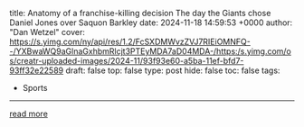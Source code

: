 title: Anatomy of a franchise-killing decision The day the Giants chose Daniel Jones over Saquon Barkley
date: 2024-11-18 14:59:53 +0000
author: "Dan Wetzel"
cover: https://s.yimg.com/ny/api/res/1.2/FcSXDMWvzZVJ7RIEiOMNFQ--/YXBwaWQ9aGlnaGxhbmRlcjt3PTEyMDA7aD04MDA-/https:/s.yimg.com/os/creatr-uploaded-images/2024-11/93f93e60-a5ba-11ef-bfd7-93ff32e22589
draft: false
top: false
type: post
hide: false
toc: false
tags:
  - Sports
---



[read more](https://sports.yahoo.com/anatomy-of-a-franchise-killing-decision-the-day-the-giants-chose-daniel-jones-over-saquon-barkley-145953749.html)
